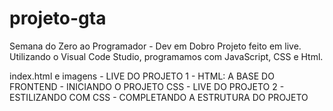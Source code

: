 # projeto-gta
Semana do Zero ao Programador - Dev em Dobro
Projeto feito em live.
Utilizando o Visual Code Studio, programamos com JavaScript, CSS e Html.

index.html e imagens - LIVE DO PROJETO 1 - HTML: A BASE DO FRONTEND - INICIANDO O PROJETO
CSS - LIVE DO PROJETO 2 - ESTILIZANDO COM CSS - COMPLETANDO A ESTRUTURA DO PROJETO
